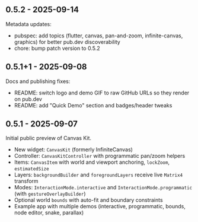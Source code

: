 ## 0.5.2 - 2025-09-14

Metadata updates:
- pubspec: add topics (flutter, canvas, pan-and-zoom, infinite-canvas, graphics) for better pub.dev discoverability
- chore: bump patch version to 0.5.2

## 0.5.1+1 - 2025-09-08

Docs and publishing fixes:
- README: switch logo and demo GIF to raw GitHub URLs so they render on pub.dev
- README: add "Quick Demo" section and badges/header tweaks

## 0.5.1 - 2025-09-07

Initial public preview of Canvas Kit.

- New widget: `CanvasKit` (formerly InfiniteCanvas)
- Controller: `CanvasKitController` with programmatic pan/zoom helpers
- Items: `CanvasItem` with world and viewport anchoring, `lockZoom`, `estimatedSize`
- Layers: `backgroundBuilder` and `foregroundLayers` receive live `Matrix4` transform
- Modes: `InteractionMode.interactive` and `InteractionMode.programmatic` (with `gestureOverlayBuilder`)
- Optional world `bounds` with auto-fit and boundary constraints
- Example app with multiple demos (interactive, programmatic, bounds, node editor, snake, parallax)
